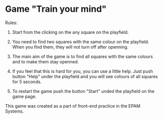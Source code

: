 Game "Train your mind"
=================

Rules:
1) Start from the clicking on the any square on the playfield. 

2) You need to find two squares with the same colour on the playfield. When you find them, they will not turn off after openning. 

3) The main aim of the game is to find all squares with the same colours and to make them stay openned.  

4) If you feel that this is hard for you, you can use a little help. Just push button "Help" under the playfield and you will see colours of all squares for 5 seconds.

5) To restart the game push the button "Start" unded the playfield on the game page. 


This game was created as a part of front-end practice in the EPAM Systems.
